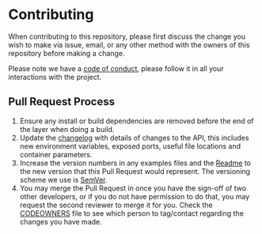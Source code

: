 # Contributing

When contributing to this repository, please first discuss the change you wish to make via issue, email, or any other method with the owners of this repository before making a change.

Please note we have a [code of conduct](CODE_OF_CONDUCT.md), please follow it in all your interactions with the project.

## Pull Request Process

1. Ensure any install or build dependencies are removed before the end of the layer when doing a build.
2. Update the [changelog](changelog.md) with details of changes to the API, this includes new environment variables, exposed ports, useful file locations and container parameters.
3. Increase the version numbers in any examples files and the [Readme](README.md) to the new version that this Pull Request would represent. The versioning scheme we use is [SemVer](http://semver.org/).
4. You may merge the Pull Request in once you have the sign-off of two other developers, or if you do not have permission to do that, you may request the second reviewer to merge it for you. Check the [CODEOWNERS](CODEOWNERS.md) file to see which person to tag/contact regarding the changes you have made.